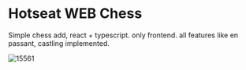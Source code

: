 # Hotseat WEB Chess

Simple chess add, react + typescript. only frontend. all features like en passant, castling implemented.

![15561](https://github.com/serpens7/TSReactChess/assets/145792927/9dc10dcc-84f5-4f2c-b8fe-938f7fe00d5d)
